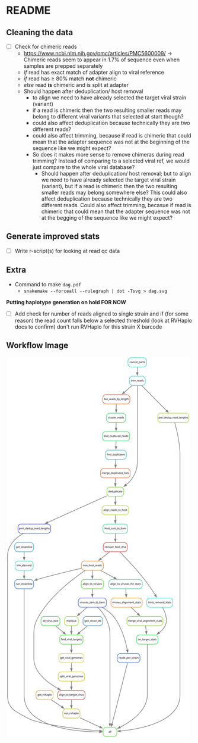 # README

## Cleaning the data

- [ ] Check for chimeric reads
  - https://www.ncbi.nlm.nih.gov/pmc/articles/PMC5600009/ -> Chimeric reads seem to appear in 1.7% of sequence even when samples are prepped separately
  - _if_ read has exact match of adapter align to viral reference
  - _if_ read has $\geq$ 80% match **not** chimeric
  - _else_ read **is** chimeric and is split at adapter
  - Should happen after deduplication/ host removal
    - to align we need to have already selected the target viral strain (variant)
    - if a read is chimeric then the two resulting smaller reads may belong to different viral variants that selected at start though?
    - could also affect deduplication because technically they are two different reads?
    - could also affect trimming, because if read is chimeric that could mean that the adapter sequence was not at the beginning of the sequence like we might expect?
    - So does it makes more sense to remove chimeras during read trimming? Instead of comparing to a selected viral ref, we would just compare to the whole viral database?
      - Should happen after deduplication/ host removal; but to align we need to have already selected the target viral strain (variant), but if a read is chimeric then the two resulting smaller reads may belong somewhere else? This could also affect deduplication because technically they are two different reads. Could also affect trimming, becasue if read is chimeric that could mean that the adapter sequence was not at the begging of the sequence like we might expect?

## Generate improved stats

- [ ] Write r-script(s) for looking at read qc data

## Extra

- Command to make `dag.pdf`
  - `snakemake --forceall --rulegraph | dot -Tsvg > dag.svg`

**Putting haplotype generation on hold FOR NOW**

- [ ] Add check for number of reads aligned to single strain and if (for some reason) the read count falls below a selected threshold (look at RVHaplo docs to confirm) don't run RVHaplo for this strain X barcode

## Workflow Image

![Workflow Image](dag.svg)